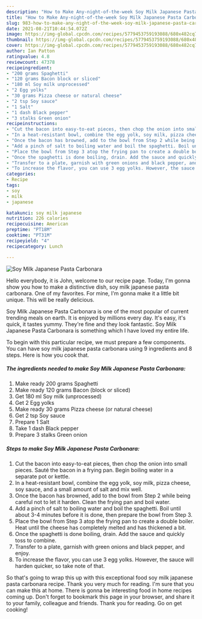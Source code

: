 ```yaml
---
description: "How to Make Any-night-of-the-week Soy Milk Japanese Pasta Carbonara"
title: "How to Make Any-night-of-the-week Soy Milk Japanese Pasta Carbonara"
slug: 983-how-to-make-any-night-of-the-week-soy-milk-japanese-pasta-carbonara
date: 2021-08-21T10:44:54.072Z
image: https://img-global.cpcdn.com/recipes/5779453759193088/680x482cq70/soy-milk-japanese-pasta-carbonara-recipe-main-photo.jpg
thumbnail: https://img-global.cpcdn.com/recipes/5779453759193088/680x482cq70/soy-milk-japanese-pasta-carbonara-recipe-main-photo.jpg
cover: https://img-global.cpcdn.com/recipes/5779453759193088/680x482cq70/soy-milk-japanese-pasta-carbonara-recipe-main-photo.jpg
author: Ian Patton
ratingvalue: 4.8
reviewcount: 47378
recipeingredient:
- "200 grams Spaghetti"
- "120 grams Bacon block or sliced"
- "180 ml Soy milk unprocessed"
- "2 Egg yolks"
- "30 grams Pizza cheese or natural cheese"
- "2 tsp Soy sauce"
- "1 Salt"
- "1 dash Black pepper"
- "3 stalks Green onion"
recipeinstructions:
- "Cut the bacon into easy-to-eat pieces, then chop the onion into small pieces. Sauté the bacon in a frying pan. Begin boiling water in a separate pot or kettle."
- "In a heat-resistant bowl, combine the egg yolk, soy milk, pizza cheese, soy sauce, and a small amount of salt and mix well."
- "Once the bacon has browned, add to the bowl from Step 2 while being careful not to let it harden. Clean the frying pan and boil water."
- "Add a pinch of salt to boiling water and boil the spaghetti. Boil until about 3-4 minutes before it is done, then prepare the bowl from Step 3."
- "Place the bowl from Step 3 atop the frying pan to create a double boiler. Heat until the cheese has completely melted and has thickened a bit."
- "Once the spaghetti is done boiling, drain. Add the sauce and quickly toss to combine."
- "Transfer to a plate, garnish with green onions and black pepper, and enjoy."
- "To increase the flavor, you can use 3 egg yolks. However, the sauce will harden quicker, so take note of that."
categories:
- Recipe
tags:
- soy
- milk
- japanese

katakunci: soy milk japanese 
nutrition: 226 calories
recipecuisine: American
preptime: "PT18M"
cooktime: "PT31M"
recipeyield: "4"
recipecategory: Lunch

---
```



![Soy Milk Japanese Pasta Carbonara](https://img-global.cpcdn.com/recipes/5779453759193088/680x482cq70/soy-milk-japanese-pasta-carbonara-recipe-main-photo.jpg)

Hello everybody, it is John, welcome to our recipe page. Today, I'm gonna show you how to make a distinctive dish, soy milk japanese pasta carbonara. One of my favorites. For mine, I'm gonna make it a little bit unique. This will be really delicious.



Soy Milk Japanese Pasta Carbonara is one of the most popular of current trending meals on earth. It is enjoyed by millions every day. It's easy, it's quick, it tastes yummy. They're fine and they look fantastic. Soy Milk Japanese Pasta Carbonara is something which I have loved my entire life.


To begin with this particular recipe, we must prepare a few components. You can have soy milk japanese pasta carbonara using 9 ingredients and 8 steps. Here is how you cook that.

<!--inarticleads1-->

##### The ingredients needed to make Soy Milk Japanese Pasta Carbonara:

1. Make ready 200 grams Spaghetti
1. Make ready 120 grams Bacon (block or sliced)
1. Get 180 ml Soy milk (unprocessed)
1. Get 2 Egg yolks
1. Make ready 30 grams Pizza cheese (or natural cheese)
1. Get 2 tsp Soy sauce
1. Prepare 1 Salt
1. Take 1 dash Black pepper
1. Prepare 3 stalks Green onion




<!--inarticleads2-->

##### Steps to make Soy Milk Japanese Pasta Carbonara:

1. Cut the bacon into easy-to-eat pieces, then chop the onion into small pieces. Sauté the bacon in a frying pan. Begin boiling water in a separate pot or kettle.
1. In a heat-resistant bowl, combine the egg yolk, soy milk, pizza cheese, soy sauce, and a small amount of salt and mix well.
1. Once the bacon has browned, add to the bowl from Step 2 while being careful not to let it harden. Clean the frying pan and boil water.
1. Add a pinch of salt to boiling water and boil the spaghetti. Boil until about 3-4 minutes before it is done, then prepare the bowl from Step 3.
1. Place the bowl from Step 3 atop the frying pan to create a double boiler. Heat until the cheese has completely melted and has thickened a bit.
1. Once the spaghetti is done boiling, drain. Add the sauce and quickly toss to combine.
1. Transfer to a plate, garnish with green onions and black pepper, and enjoy.
1. To increase the flavor, you can use 3 egg yolks. However, the sauce will harden quicker, so take note of that.




So that's going to wrap this up with this exceptional food soy milk japanese pasta carbonara recipe. Thank you very much for reading. I'm sure that you can make this at home. There is gonna be interesting food in home recipes coming up. Don't forget to bookmark this page in your browser, and share it to your family, colleague and friends. Thank you for reading. Go on get cooking!
